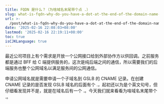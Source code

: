 ```yaml
---
title: FQDN 是什么？（为啥域名末尾带个点 .）
slug: what-is-fqdn-why-do-you-have-a-dot-at-the-end-of-the-domain-name-zxgrvj
url: >-
  /post/what-is-fqdn-why-do-you-have-a-dot-at-the-end-of-the-domain-name-zxgrvj.html
date: '2025-02-16 22:08:03+08:00'
lastmod: '2025-02-16 22:19:11+08:00'
toc: true
isCJKLanguage: true
---
```




最近公司项目上有个需求是开放一个公网接口给到外部协作方以供回调。之前服务都是通过 BFF 给 C 端提供服务的，这次是纯后端之间的通信，所以需要我们的后端服务也整个公网域名以满足服务间的公网通信。

申请公网域名就是需要申请一个子域名到 GSLB 的 CNAME 记录。在创建 CNAME 记录的是否发现 GSLB 域名的后面有个 .，起初还以为是个英文句号，但仔细看发现并不是，就是在域名后有一个 .。今天我们就来看看为啥域名末尾带个 .。

‍
